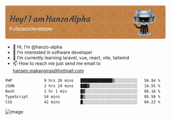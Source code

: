 ![Header](./github-header-image.png)

- 👋 Hi, I’m @hanzo-alpha
- 👀 I’m interested in software developer
- 🌱 I’m currently learning laravel, vue, react, vite, tailwind
- 📫 How to reach me just send me email to hansen.makangiras@hotmail.com 

<!---
hanzo-alpha/hanzo-alpha is a ✨ special ✨ repository because its `README.md` (this file) appears on your GitHub profile.
You can click the Preview link to take a look at your changes.
--->

<!--START_SECTION:waka-->

```txt
PHP              9 hrs 26 mins   ██████████████▒░░░░░░░░░░   56.94 %
JSON             2 hrs 24 mins   ███▓░░░░░░░░░░░░░░░░░░░░░   14.55 %
Bash             1 hr 1 min      █▓░░░░░░░░░░░░░░░░░░░░░░░   06.16 %
TypeScript       54 mins         █▒░░░░░░░░░░░░░░░░░░░░░░░   05.50 %
CSS              42 mins         █░░░░░░░░░░░░░░░░░░░░░░░░   04.23 %
```

<!--END_SECTION:waka-->

![image](https://github.com/hanzo-alpha/hanzo-alpha/assets/111342797/c4bd2977-6123-4017-8652-6e166259b484)

